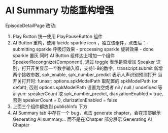 # AI Summary 功能重构增强

EpisodeDetailPage 改动:

1. Play Button 统一使用 PlayPauseButton 组件
2. AI Button 重构，使用 lucide sparkle icon ，独立该组件，点击后：- submitting sparkle 呼吸灯效果 - processing sparkle 旋转效果 - done sparkle 置灰
   同时 AI Button 组件边上增加一个组件 SpeakerRecongnize(Component), 通过 toggle 表示是否增加 Speaker 识别，打开开关显示一个数字输入框，支持1-9的数字。transcript.submit 新增两个接收参数, spk_enable, spk_number_predict 表示人声识别预测打开
   当开关打开时:
   funasr: options.spkModelPath 取配置的 spkModelPath (or defalt), 否则 options.spkModelPath 设置为空或者 nil / null / undefined 等
   aliyun: speakerCount 取 spk_number_predict, diarizationEnabled = true, 否则 speakerCount = 0, diarizationEnabled = false
3. 上面三个组件都放到 publishInfo 下方
4. AI Summary tab 中存在一个 bug，点击 generate chapter，会在顶部展示 Generating AI summary... 而不是在 Chatper 部分展示 Generating AI Chapter
